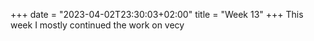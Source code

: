 +++
date = "2023-04-02T23:30:03+02:00"
title = "Week 13"
+++
This week I mostly continued the work on vecy
